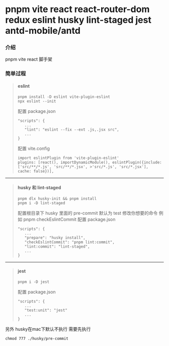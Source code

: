 # pnpm vite react react-router-dom redux eslint husky lint-staged jest antd-mobile/antd

### 介绍
 pnpm vite react 脚手架


### 简单过程

> #### eslint
>
> ```
> pnpm install -D eslint vite-plugin-eslint
> npx eslint --init
> ```
>
> 配置 package.json
>
> ```
> "scripts": {
>    ...
>    "lint": "eslint --fix --ext .js,.jsx src",
>    ...
> }
> ```
>
> 配置 vite.config
>
> ```
> import eslintPlugin from 'vite-plugin-eslint'
> plugins: [react(), importDynamicModule(), eslintPlugin({include: ['src/**/*.js', 'src/**/*.jsx', >'src/*.js', 'src/*.jsx'], cache: false})],
> ```

---

> #### husky 和 lint-staged
>
> ```
> pnpm dlx husky-init && pnpm install
> pnpm i -D lint-staged
> ```
>
> 配置根目录下 husky 里面的 pre-commit 默认为 test 修改你想要的命令
> 例如 pnpm checkEslintCommit
> 配置 package.json
>
> ```
> "scripts": {
>    ...
>    "prepare": "husky install",
>    "checkEslintCommit": "pnpm lint:commit",
>    "lint:commit": "lint-staged",
>    ...
> }
> ```

---

> #### jest
>
> ```
> pnpm i -D jest
> ```
>
> 配置 package.json
>
> ```
> "scripts": {
>    ...
>    "test:unit": "jest"
>    ...
> }
> ```


另外 husky在mac下默认不执行 需要先执行
```
chmod 777 ./husky/pre-commit
```
